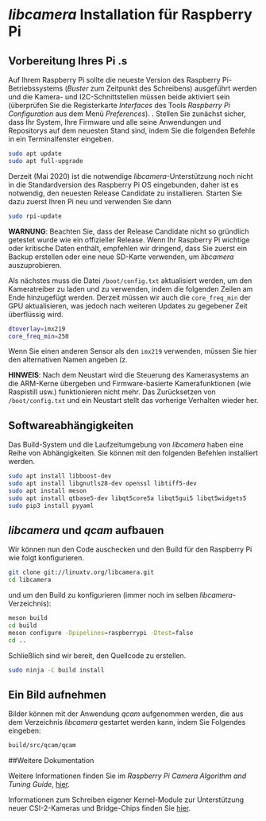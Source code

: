 # _libcamera_ Installation für Raspberry Pi

## Vorbereitung Ihres Pi .s

Auf Ihrem Raspberry Pi sollte die neueste Version des Raspberry Pi-Betriebssystems (_Buster_ zum Zeitpunkt des Schreibens) ausgeführt werden und die Kamera- und I2C-Schnittstellen müssen beide aktiviert sein (überprüfen Sie die Registerkarte _Interfaces_ des Tools _Raspberry Pi Configuration_ aus dem Menü _Preferences_). . Stellen Sie zunächst sicher, dass Ihr System, Ihre Firmware und alle seine Anwendungen und Repositorys auf dem neuesten Stand sind, indem Sie die folgenden Befehle in ein Terminalfenster eingeben.

```bash
sudo apt update
sudo apt full-upgrade
```

Derzeit (Mai 2020) ist die notwendige _libcamera_-Unterstützung noch nicht in die Standardversion des Raspberry Pi OS eingebunden, daher ist es notwendig, den neuesten Release Candidate zu installieren. Starten Sie dazu zuerst Ihren Pi neu und verwenden Sie dann

```bash
sudo rpi-update
```

**WARNUNG**: Beachten Sie, dass der Release Candidate nicht so gründlich getestet wurde wie ein offizieller Release. Wenn Ihr Raspberry Pi wichtige oder kritische Daten enthält, empfehlen wir dringend, dass Sie zuerst ein Backup erstellen oder eine neue SD-Karte verwenden, um _libcamera_ auszuprobieren.

Als nächstes muss die Datei `/boot/config.txt` aktualisiert werden, um den Kameratreiber zu laden und zu verwenden, indem die folgenden Zeilen am Ende hinzugefügt werden. Derzeit müssen wir auch die `core_freq_min` der GPU aktualisieren, was jedoch nach weiteren Updates zu gegebener Zeit überflüssig wird.

```bash
dtoverlay=imx219
core_freq_min=250
```

Wenn Sie einen anderen Sensor als den `imx219` verwenden, müssen Sie hier den alternativen Namen angeben (z.

**HINWEIS**: Nach dem Neustart wird die Steuerung des Kamerasystems an die ARM-Kerne übergeben und Firmware-basierte Kamerafunktionen (wie Raspistill usw.) funktionieren nicht mehr. Das Zurücksetzen von `/boot/config.txt` und ein Neustart stellt das vorherige Verhalten wieder her.

## Softwareabhängigkeiten

Das Build-System und die Laufzeitumgebung von _libcamera_ haben eine Reihe von Abhängigkeiten. Sie können mit den folgenden Befehlen installiert werden.

```bash
sudo apt install libboost-dev
sudo apt install libgnutls28-dev openssl libtiff5-dev
sudo apt install meson
sudo apt install qtbase5-dev libqt5core5a libqt5gui5 libqt5widgets5
sudo pip3 install pyyaml
```

## _libcamera_ und _qcam_ aufbauen

Wir können nun den Code auschecken und den Build für den Raspberry Pi wie folgt konfigurieren.

```bash
git clone git://linuxtv.org/libcamera.git
cd libcamera
```

und um den Build zu konfigurieren (immer noch im selben _libcamera_-Verzeichnis):

```bash
meson build
cd build
meson configure -Dpipelines=raspberrypi -Dtest=false
cd ..
```

Schließlich sind wir bereit, den Quellcode zu erstellen.

```bash
sudo ninja -C build install
```

## Ein Bild aufnehmen

Bilder können mit der Anwendung _qcam_ aufgenommen werden, die aus dem Verzeichnis _libcamera_ gestartet werden kann, indem Sie Folgendes eingeben:

```bash
build/src/qcam/qcam
```

##Weitere Dokumentation

Weitere Informationen finden Sie im _Raspberry Pi Camera Algorithm and Tuning Guide_, [hier](rpi_SOFT_libcamera_1p0.pdf).

Informationen zum Schreiben eigener Kernel-Module zur Unterstützung neuer CSI-2-Kameras und Bridge-Chips finden Sie [hier](./csi-2-usage.md).